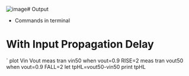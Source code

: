 ![image](https://github.com/chennakeshavadasa/CMOS-Inverter/assets/123294639/f0cabbb6-fb97-4fd2-b6b6-97a2037fb1a0)# Output
- Commands in terminal
# With Input Propagation Delay
` plot Vin Vout
  meas tran vin50 when vout=0.9 RISE=2
  meas tran vout50 when vout=0.9 FALL=2
  let tpHL=vout50-vin50
  print tpHL
